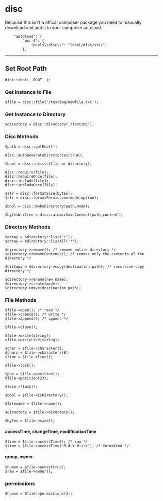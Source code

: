 # disc

Because this isn't a offical composer package you need to manually download and add it to your composer autoload.

```
    "autoload": {
        "psr-4": {
            "peels\\disc\\": "local/disc/src/",
        },
```

---

## Set Root Path

    disc::root(__ROOT__);

### Get Instance to File

    $file = disc::file('/testing/newfile.txt');

### Get Instance to Directory

    $directory = disc::directory('/testing');

### Disc Methods

```
$path = disc::getRoot();

disc::autoGenerateDirectories(true);

$bool = disc::exists(file or directory);

disc::require(file);
disc::requireOnce(file);
disc::include(file);
disc::includeOnce(file);

$str = disc::formatSize(bytes);
$str = disc::formatPermission(mode,option);

$bool = disc::makeDirectory(path,mode);

$bytesWritten = disc::atomicSaveContent(path,content);
```

### Directory Methods

```
$array = $directory::list('*');
$array = $directory::listAll('*');

$directory->remove(); /* remove entire directory */
$directory->removeContents(); /* remove only the contents of the directory */

$dirCopy = $directory->copy(destination path); /* recursive copy directory */

$directory->rename(new name);
$directory->create(mode);
$directory->move(destination path);
```

### File Methods

```
$file->open(); /* read */
$file->create(); /* write */
$file->append(); /* append */

$file->close();

$file->write(string);
$file->writeLine(string);

$char = $file->character();
$chars = $file->characters(8);
$line = $file->line();

$file->lock();

$pos = $file->position();
$file->position(23);

$file->flush();

$bool = $file->isDirectory();

$filename = $file->name();

$directory = $file->directory();

$bytes = $file->size();
```

#### accessTime, changeTime, modificationTime

```
$time = $file->accessTime(); /* raw */
$time = $file->accessTime('M-d-Y H:i:s'); /* formatted */
```

#### group, owner

```
$human = $file->owner(true);
$raw = $file->owner();
```

### permissions

```
$human = $file->permissions(3);
```